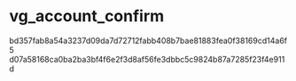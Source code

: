 vg_account_confirm
==================

bd357fab8a54a3237d09da7d72712fabb408b7bae81883fea0f38169cd14a6f5
d07a58168ca0ba2ba3bf4f6e2f3d8af56fe3dbbc5c9824b87a7285f23f4e911d
